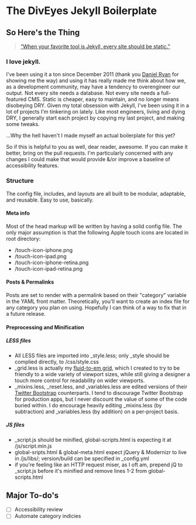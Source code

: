 The DivEyes Jekyll Boilerplate
============

## So Here's the Thing
>[&ldquo;When your favorite tool is Jekyll, every site should be static.&rdquo;](https://twitter.com/gesa/statuses/301497940369879040/ "View this tweet on twitter")

### I love jekyll.
I've been using it a ton since December 2011 (thank you [Daniel Ryan](https://github.com/dryan/) for showing me the way) and using it has really made me think about how we, as a development community, may have a tendency to overengineer our output. Not every site needs a database. Not every site needs a full-featured CMS. Static is cheaper, easy to maintain, and no longer means disobeying DRY.
Given my total obsession with Jekyll, I've been using it in a lot of projects I'm tinkering on lately. Like most engineers, living and dying DRY, I generally start each project by copying my last project, and making some tweaks.

…Why the hell haven't I made myself an actual boilerplate for this yet?

So if this is helpful to you as well, dear reader, awesome. If you can make it better, bring on the pull requests. I'm particularly concerned with any changes I could make that would provide &/or improve a baseline of accessibility features.

### Structure
The config file, includes, and layouts are all built to be modular, adaptable, and reusable. Easy to use, basically.

#### Meta info
Most of the head markup will be written by having a solid config file. The only major assumption is that the following Apple touch icons are located in root directory:
- /touch-icon-iphone.png
- /touch-icon-ipad.png
- /touch-icon-iphone-retina.png
- /touch-icon-ipad-retina.png

#### Posts & Permalinks
Posts are set to render with a permalink based on their "category" variable in the YAML front matter. Theoretically, you'll want to create an index file for any category you plan on using. Hopefully I can think of a way to fix that in a future release.

#### Preprocessing and Minification
##### LESS files
- All LESS files are imported into _style.less; only _style should be complied directly, to /css/style.css
- _grid.less is actually my [fluid-to-em grid](https://github.com/gesa/fuild-to-em-grid/ "Fluid-to-em Grid on GitHub"), which I created to try to be friendly to a wide variety of viewport sizes, while still giving a designer a touch more control for readability on wider viewports.
- _mixins.less, _reset.less, and _variables.less are edited versions of their [Twitter Bootstrap](http://twitter.github.com/bootstrap/ "Twitter Bootstrap on GitHub") counterparts. I tend to discourage Twitter Bootstrap for production apps, but I never discount the value of some of the code buried within. I do encourage heavily editing _mixins.less (by subtraction) and _variables.less (by addition) on a per-project basis.

##### JS files
- _script.js should be minified, global-scripts.html is expecting it at /js/script.min.js
- global-sripts.html & global-meta.html expect jQuery & Modernizr to live in /js/libs/; version/build can be specified in _config.yml
- if you're feeling like an HTTP request miser, as I oft am, prepend jQ to _script.js before it's minified and remove lines 1-2 from global-scripts.html

## Major To-do's
- [ ] Accessibility review
- [ ] Automate category indicies